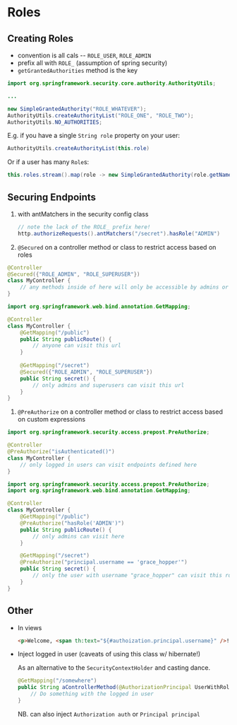 # Roles

## Creating Roles

- convention is all cals -- `ROLE_USER`, `ROLE_ADMIN`
- prefix all with `ROLE_` (assumption of spring security)
- `getGrantedAuthorities` method is the key

```java
import org.springframework.security.core.authority.AuthorityUtils;

...

new SimpleGrantedAuthority("ROLE_WHATEVER");
AuthorityUtils.createAuthorityList("ROLE_ONE", "ROLE_TWO");
AuthorityUtils.NO_AUTHORITIES;
```

E.g. if you have a single `String role` property on your user:

```java
AuthorityUtils.createAuthorityList(this.role)
```

Or if a user has many `Role`s:

```java
this.roles.stream().map(role -> new SimpleGrantedAuthority(role.getName()))
```

## Securing Endpoints

1. with antMatchers in the security config class
   
    ```java
    // note the lack of the ROLE_ prefix here!
    http.authorizeRequests().antMatchers("/secret").hasRole("ADMIN")
    ```

1. `@Secured` on a controller method or class to restrict access based on roles

```java
@Controller
@Secured({"ROLE_ADMIN", "ROLE_SUPERUSER"})
class MyController {
    // any methods inside of here will only be accessible by admins or superusers
}
```

```java
import org.springframework.web.bind.annotation.GetMapping;

@Controller
class MyController {
    @GetMapping("/public")
    public String publicRoute() {
        // anyone can visit this url
    }
    
    @GetMapping("/secret")
    @Secured({"ROLE_ADMIN", "ROLE_SUPERUSER"})
    public String secret() {
        // only admins and superusers can visit this url
    }
}
```

1. `@PreAuthorize` on a controller method or class to restrict access based on custom expressions

```java
import org.springframework.security.access.prepost.PreAuthorize;

@Controller
@PreAuthorize("isAuthenticated()")
class MyController {
    // only logged in users can visit endpoints defined here
}
```

```java
import org.springframework.security.access.prepost.PreAuthorize;
import org.springframework.web.bind.annotation.GetMapping;

@Controller
class MyController {
    @GetMapping("/public")
    @PreAuthorize("hasRole('ADMIN')")
    public String publicRoute() {
        // only admins can visit here
    }

    @GetMapping("/secret")
    @PreAuthorize("principal.username == 'grace_hopper'")
    public String secret() {
        // only the user with username "grace_hopper" can visit this route
    }
}
```

## Other

- In views
  
    ```html
    <p>Welcome, <span th:text="${#authoization.principal.username}" />!</p>
    ```

- Inject logged in user (caveats of using this class w/ hibernate!)

    As an alternative to the `SecurityContextHolder` and casting dance.

    ```java
    @GetMapping("/somewhere")
    public String aControllerMethod(@AuthorizationPrincipal UserWithRoles loggedInUser) {
        // Do something with the logged in user
    }
    ```
  
    NB. can also inject `Authorization auth` or `Principal principal`

